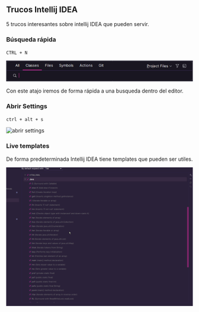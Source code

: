 ## Trucos Intellij IDEA

5 trucos interesantes sobre intellij IDEA que pueden servir.

### Búsqueda rápida

``CTRL + N``

![img_1.png](img_1.png)

Con este atajo iremos de forma rápida a una busqueda dentro del editor. 

### Abrir Settings
``ctrl + alt + s``

![abrir settings](idea64_zWQY55UTC5.gif)

### Live templates
De forma predeterminada Intellij IDEA tiene templates que pueden ser utiles. 

![](live%20templates.gif)

